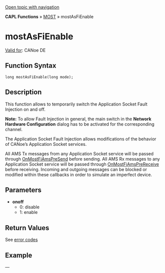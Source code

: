 [Open topic with navigation](../../../../../CANoeDEFamily.htm#Topics/CAPLFunctions/MOST/Functions/CAPLfunctionMOSTAsFiEnable.md)

**CAPL Functions** » [MOST](../CAPLfunctionsMOSTOverview.md) » mostAsFiEnable

# mostAsFiEnable

[Valid for](../../../Shared/FeatureAvailability.md): CANoe DE

## Function Syntax

```plaintext
long mostAsFiEnable(long mode);
```

## Description

This function allows to temporarily switch the Application Socket Fault Injection on and off.

**Note:** To allow Fault Injection in general, the main switch in the **Network Hardware Configuration** dialog has to be activated for the corresponding channel.

The Application Socket Fault Injection allows modifications of the behavior of CANoe’s Application Socket services.

All AMS Tx messages from any Application Socket service will be passed through [OnMostFiAmsPreSend](../EventProcedures/CAPLfunctionOnMOSTFiAmsPreSend.md) before sending. All AMS Rx messages to any Application Socket service will be passed through [OnMostFiAmsPreReceive](../EventProcedures/CAPLfunctionOnMOSTFiAmsPreReceive.md) before receiving. Incoming and outgoing messages can be blocked or modified within these callbacks in order to simulate an imperfect device.

## Parameters

- **onoff**
  - 0: disable
  - 1: enable

## Return Values

See [error codes](../CAPLfunctionsMOSTErrorCodes.md)

## Example

—
